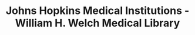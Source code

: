---
layout: repo
title: "Johns Hopkins Medical Institutions - William H. Welch Medical Library"
id: 1745
permalink: repos/1745/
---